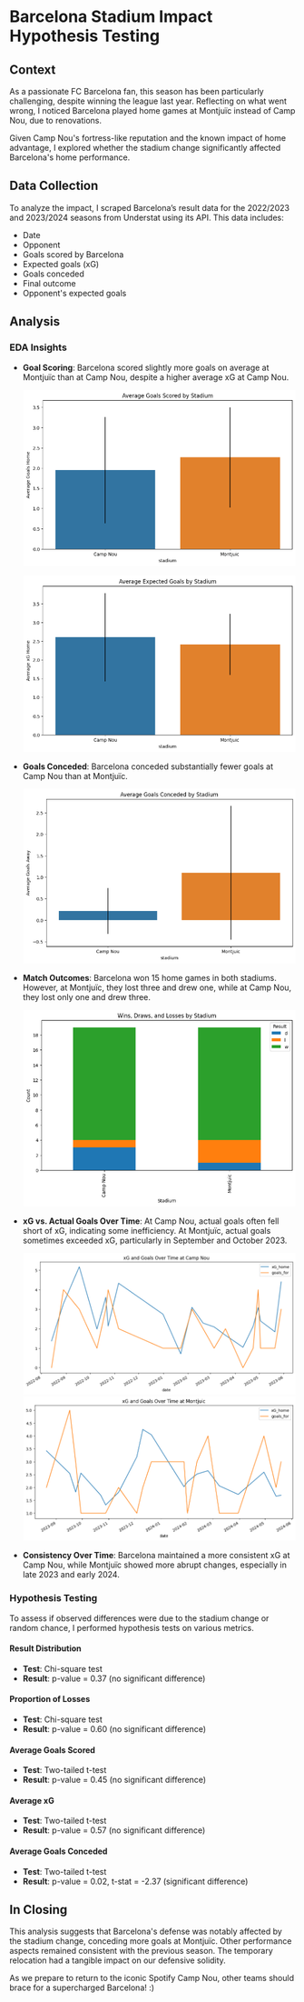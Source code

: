 # Barcelona Stadium Impact Hypothesis Testing

## Context

As a passionate FC Barcelona fan, this season has been particularly challenging, despite winning the league last year. Reflecting on what went wrong, I noticed Barcelona played home games at Montjuïc instead of Camp Nou, due to renovations.

Given Camp Nou's fortress-like reputation and the known impact of home advantage, I explored whether the stadium change significantly affected Barcelona's home performance.

## Data Collection

To analyze the impact, I scraped Barcelona’s result data for the 2022/2023 and 2023/2024 seasons from Understat using its API. This data includes:
- Date
- Opponent
- Goals scored by Barcelona
- Expected goals (xG)
- Goals conceded
- Final outcome
- Opponent's expected goals

## Analysis

### EDA Insights

- **Goal Scoring**: Barcelona scored slightly more goals on average at Montjuïc than at Camp Nou, despite a higher average xG at Camp Nou.
  
  ![Average Goals by Stadium](https://github.com/Abdul-AA/Barcelona-Stadium-Impact-Hypothesis-Testing/blob/eef1798752cb3bbf5ce154c92fc30047324819b3/Plots/G.png)
  
  ![Average xG by Stadium](https://github.com/Abdul-AA/Barcelona-Stadium-Impact-Hypothesis-Testing/blob/eef1798752cb3bbf5ce154c92fc30047324819b3/Plots/xG.png)

- **Goals Conceded**: Barcelona conceded substantially fewer goals at Camp Nou than at Montjuïc.

  ![Average Goals Conceded by Stadium](https://github.com/Abdul-AA/Barcelona-Stadium-Impact-Hypothesis-Testing/blob/eef1798752cb3bbf5ce154c92fc30047324819b3/Plots/GC.png)

- **Match Outcomes**: Barcelona won 15 home games in both stadiums. However, at Montjuïc, they lost three and drew one, while at Camp Nou, they lost only one and drew three.

  ![Result Distribution by Stadium](https://github.com/Abdul-AA/Barcelona-Stadium-Impact-Hypothesis-Testing/blob/eef1798752cb3bbf5ce154c92fc30047324819b3/Plots/Dis.png)

- **xG vs. Actual Goals Over Time**: At Camp Nou, actual goals often fell short of xG, indicating some inefficiency. At Montjuïc, actual goals sometimes exceeded xG, particularly in September and October 2023.

  ![Temporal Analysis](https://github.com/Abdul-AA/Barcelona-Stadium-Impact-Hypothesis-Testing/blob/eef1798752cb3bbf5ce154c92fc30047324819b3/Plots/Temp.png)
  ![Temporal Analysis](https://github.com/Abdul-AA/Barcelona-Stadium-Impact-Hypothesis-Testing/blob/eef1798752cb3bbf5ce154c92fc30047324819b3/Plots/Temp2.png)

- **Consistency Over Time**: Barcelona maintained a more consistent xG at Camp Nou, while Montjuïc showed more abrupt changes, especially in late 2023 and early 2024.

### Hypothesis Testing

To assess if observed differences were due to the stadium change or random chance, I performed hypothesis tests on various metrics.

#### Result Distribution

- **Test**: Chi-square test
- **Result**: p-value = 0.37 (no significant difference)

#### Proportion of Losses

- **Test**: Chi-square test
- **Result**: p-value = 0.60 (no significant difference)

#### Average Goals Scored

- **Test**: Two-tailed t-test
- **Result**: p-value = 0.45 (no significant difference)

#### Average xG

- **Test**: Two-tailed t-test
- **Result**: p-value = 0.57 (no significant difference)

#### Average Goals Conceded

- **Test**: Two-tailed t-test
- **Result**: p-value = 0.02, t-stat = -2.37 (significant difference)

## In Closing

This analysis suggests that Barcelona's defense was notably affected by the stadium change, conceding more goals at Montjuïc. Other performance aspects remained consistent with the previous season. The temporary relocation had a tangible impact on our defensive solidity.

As we prepare to return to the iconic Spotify Camp Nou, other teams should brace for a supercharged Barcelona! :)
